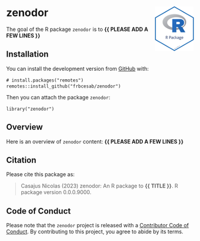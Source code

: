 <!-- README.md is generated from README.Rmd. Please edit that file -->

# zenodor <img src="man/figures/package-sticker.png" align="right" style="float:right; height:120px;"/>

<!-- badges: start -->
<!-- badges: end -->

The goal of the R package `zenodor` is to **{{ PLEASE ADD A FEW LINES
}}**

## Installation

You can install the development version from
[GitHub](https://github.com/) with:

    # install.packages("remotes")
    remotes::install_github("frbcesab/zenodor")

Then you can attach the package `zenodor`:

    library("zenodor")

## Overview

Here is an overview of `zenodor` content: **{{ PLEASE ADD A FEW LINES
}}**

## Citation

Please cite this package as:

> Casajus Nicolas (2023) zenodor: An R package to **{{ TITLE }}**. R
> package version 0.0.0.9000.

## Code of Conduct

Please note that the `zenodor` project is released with a [Contributor
Code of
Conduct](https://www.contributor-covenant.org/version/2/1/code_of_conduct/).
By contributing to this project, you agree to abide by its terms.
